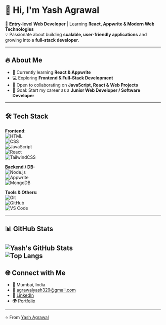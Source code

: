 # 👋 Hi, I'm Yash Agrawal  

🌱 **Entry-level Web Developer** | Learning **React, Appwrite & Modern Web Technologies**  
💡 Passionate about building **scalable, user-friendly applications** and growing into a **full-stack developer**.  

---

## 🔥 About Me  
- 🌱 Currently learning **React & Appwrite**  
- 💻 Exploring **Frontend & Full-Stack Development**  
- 🤝 Open to collaborating on **JavaScript, React & Web Projects**  
- 🎯 Goal: Start my career as a **Junior Web Developer / Software Developer**  

---

## 🛠 Tech Stack  

**Frontend:**  
![HTML](https://img.shields.io/badge/HTML5-E34F26?style=for-the-badge&logo=html5&logoColor=white)  
![CSS](https://img.shields.io/badge/CSS3-1572B6?style=for-the-badge&logo=css3&logoColor=white)  
![JavaScript](https://img.shields.io/badge/JavaScript-F7E018?style=for-the-badge&logo=javascript&logoColor=black)  
![React](https://img.shields.io/badge/React-61DAFB?style=for-the-badge&logo=react&logoColor=black)  
![TailwindCSS](https://img.shields.io/badge/TailwindCSS-38bdf8?style=for-the-badge&logo=tailwind-css&logoColor=white)  

**Backend / DB:**  
![Node.js](https://img.shields.io/badge/Node.js-339933?style=for-the-badge&logo=node.js&logoColor=white)  
![Appwrite](https://img.shields.io/badge/Appwrite-F02E65?style=for-the-badge&logo=appwrite&logoColor=white)  
![MongoDB](https://img.shields.io/badge/MongoDB-4EA94B?style=for-the-badge&logo=mongodb&logoColor=white)  

**Tools & Others:**  
![Git](https://img.shields.io/badge/GIT-E44C30?style=for-the-badge&logo=git&logoColor=white)  
![GitHub](https://img.shields.io/badge/GitHub-181717?style=for-the-badge&logo=github)  
![VS Code](https://img.shields.io/badge/VS%20Code-007ACC?style=for-the-badge&logo=visual-studio-code&logoColor=white)  

---

## 📊 GitHub Stats  

![Yash's GitHub Stats](https://github-readme-stats.vercel.app/api?username=ayash2004&show_icons=true&theme=radical)   
![Top Langs](https://github-readme-stats.vercel.app/api/top-langs/?username=ayash2004&layout=compact&theme=radical)
---

## 🌐 Connect with Me  

- 📍 Mumbai, India  
- 📧 [agrawalyash329@gmail.com](mailto:agrawalyash329@gmail.com)  
- 💼 [LinkedIn](https://www.linkedin.com/in/your-linkedin)  
- 🌍 [Portfolio](https://your-portfolio-link.vercel.app)  

---

⭐️ From [Yash Agrawal](https://github.com/ayash2004)
